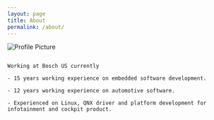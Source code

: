 ```yaml
---
layout: page
title: About
permalink: /about/
---
```


<img src="{{ site.baseurl }}/assets/me.png" title="Profile Picture" class="profile">

```

Working at Bosch US currently  

- 15 years working experience on embedded software development.  

- 12 years working experience on automotive software.   

- Experienced on Linux, QNX driver and platform development for infotainment and cockpit product.

```
